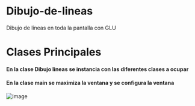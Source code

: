 # Dibujo-de-lineas
Dibujo de lineas en toda la pantalla con GLU

# Clases Principales

#### En la clase Dibujo lineas se instancia con las diferentes clases a ocupar

#### En la clase main se maximiza la ventana y se configura la ventana

![image](https://user-images.githubusercontent.com/71052252/132779194-7c9cf62b-d35f-4e0c-934f-8421a51e9fd2.png)




